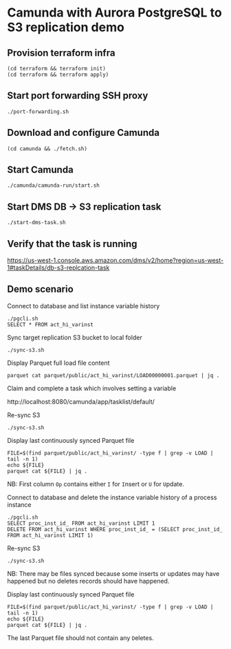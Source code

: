 # Camunda with Aurora PostgreSQL to S3 replication demo

## Provision terraform infra
```
(cd terraform && terraform init)
(cd terraform && terraform apply)
```

## Start port forwarding SSH proxy
```
./port-forwarding.sh
```

## Download and configure Camunda
```
(cd camunda && ./fetch.sh)
```

## Start Camunda
```
./camunda/camunda-run/start.sh
```

## Start DMS DB -> S3 replication task
```
./start-dms-task.sh
```

## Verify that the task is running
https://us-west-1.console.aws.amazon.com/dms/v2/home?region=us-west-1#taskDetails/db-s3-replcation-task


## Demo scenario

Connect to database and list instance variable history
```
./pgcli.sh
SELECT * FROM act_hi_varinst
```

Sync target replication S3 bucket to local folder
```
./sync-s3.sh
```

Display Parquet full load file content
```
parquet cat parquet/public/act_hi_varinst/LOAD00000001.parquet | jq .
```

Claim and complete a task which involves setting a variable

http://localhost:8080/camunda/app/tasklist/default/

Re-sync S3

```
./sync-s3.sh
```

Display last continuously synced Parquet file
```
FILE=$(find parquet/public/act_hi_varinst/ -type f | grep -v LOAD | tail -n 1)
echo ${FILE}
parquet cat ${FILE} | jq .
```

NB: First column `Op` contains either `I` for `I`nsert or `U` for `U`pdate.

Connect to database and delete the instance variable history of a process instance
```
./pgcli.sh
SELECT proc_inst_id_ FROM act_hi_varinst LIMIT 1
DELETE FROM act_hi_varinst WHERE proc_inst_id_ = (SELECT proc_inst_id_ FROM act_hi_varinst LIMIT 1)
```

Re-sync S3

```
./sync-s3.sh
```

NB: There may be files synced because some inserts or updates may have happened but no deletes records should have happened.

Display last continuously synced Parquet file
```
FILE=$(find parquet/public/act_hi_varinst/ -type f | grep -v LOAD | tail -n 1)
echo ${FILE}
parquet cat ${FILE} | jq .
```

The last Parquet file should not contain any `D`eletes.
